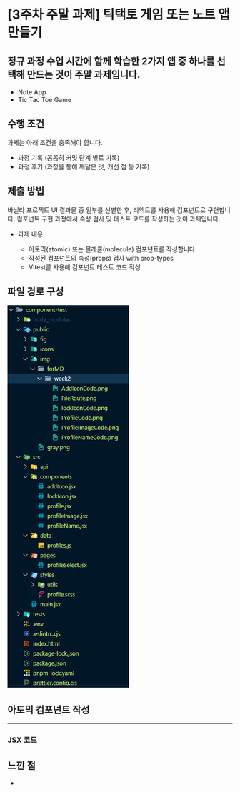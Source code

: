# [3주차 주말 과제] 틱택토 게임 또는 노트 앱 만들기

## 정규 과정 수업 시간에 함께 학습한 2가지 앱 중 하나를 선택해 만드는 것이 주말 과제입니다.

- Note App
- Tic Tac Toe Game

## 수행 조건

과제는 아래 조건을 충족해야 합니다.

- 과정 기록 (꼼꼼히 커밋 단계 별로 기록)
- 과정 후기 (과정을 통해 깨달은 것, 개선 점 등 기록)

## 제출 방법

바닐라 프로젝트 UI 결과물 중 일부를 선별한 후, 리액트를 사용해 컴포넌트로 구현합니다.
컴포넌트 구현 과정에서 속성 검사 및 테스트 코드를 작성하는 것이 과제입니다.

- 과제 내용

  - 아토믹(atomic) 또는 몰레큘(molecule) 컴포넌트를 작성합니다.
  - 작성된 컴포넌트의 속성(props) 검사 with prop-types
  - Vitest를 사용해 컴포넌트 테스트 코드 작성

## 파일 경로 구성

![파일경로](/component-test/public/img/forMD/week2/FileRoute.png)

## 아토믹 컴포넌트 작성

---

### **JSX 코드**

## 느낀 점

-
